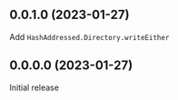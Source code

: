 ## 0.0.1.0 (2023-01-27)

Add `HashAddressed.Directory.writeEither`

## 0.0.0.0 (2023-01-27)

Initial release
